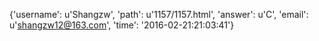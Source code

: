 {'username': u'Shangzw', 'path': u'1157/1157.html', 'answer': u'C', 'email': u'shangzw12@163.com', 'time': '2016-02-21:21:03:41'}